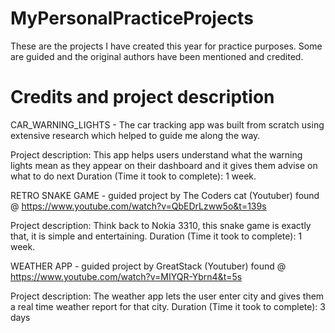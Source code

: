 # MyPersonalPracticeProjects
These are the projects I have created this year for practice purposes. Some are guided and the original authors have been mentioned and credited.

# Credits and project description

CAR_WARNING_LIGHTS - The car tracking app was built from scratch using extensive research which helped to guide me along the way. 

Project description: This app helps users understand what the warning lights mean as they appear on their dashboard and it gives them advise on what to do next
Duration (Time it took to complete): 1 week.


RETRO SNAKE GAME - guided project by The Coders cat (Youtuber) found @ https://www.youtube.com/watch?v=QbEDrLzww5o&t=139s

Project description: Think back to Nokia 3310, this snake game is exactly that, it is simple and entertaining.
Duration (Time it took to complete): 1 week.


WEATHER APP - guided project by GreatStack (Youtuber) found @ https://www.youtube.com/watch?v=MIYQR-Ybrn4&t=5s 

Project description: The weather app lets the user enter city and gives them a real time weather report for that city.
Duration (Time it took to complete): 3 days


